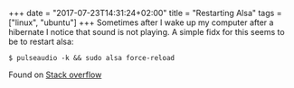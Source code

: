 +++
date = "2017-07-23T14:31:24+02:00"
title = "Restarting Alsa"
tags = ["linux", "ubuntu"]
+++
Sometimes after I wake up my computer after a hibernate I notice that sound is not playing. A simple fidx for this seems to be to restart alsa:

```shell
$ pulseaudio -k && sudo alsa force-reload
```

Found on [Stack overflow](https://askubuntu.com/a/230893)
